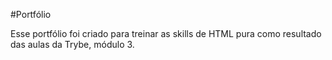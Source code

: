 #Portfólio 

Esse portfólio foi criado para treinar as skills de HTML pura como resultado das aulas da Trybe, módulo 3.
